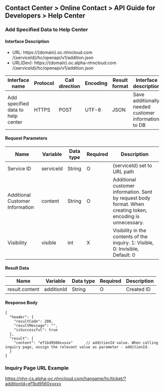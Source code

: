 ## Contact Center > Online Contact > API Guide for Developers > Help Center

### Add Specified Data to Help Center
#### Interface Description
- URL:	https://{domain}.oc.nhncloud.com /{serviceId}/hc/openapi/v1/addition.json
- URL(Dev):	https://{domain}.oc.alpha-nhncloud.com /{serviceId}/hc/openapi/v1/addition.json

|Interface name | Protocol | Call direction | Encoding | Result format | Interface description |
|------------|-------|--------|-----|--------|--------------|
|Add specified data to help center|HTTPS  |POST    |UTF-8|JSON    |Save additionally needed customer information to DB|

#### Request Parameters
|Name |Variable |Data type |Required | Description|
|-----|----|-----------|-----|----|
|Service ID|serviceId|String|O|{serviceId} set to URL path|
|Additional Customer Information  |content|String|O|Additional customer information. Sent by request body format. When creating token, encoding is unnecessary.|
|Visibility                       |visible  |int    |X  |Visibility in the contents of the inquiry. 1: Visible, 0: Invisible, Default: 0|

#### Result Data
|Name |Variable |Data type |Required | Description|
|-----|-----|-----------|----|----|
|result.content|additionId|String|O|Created ID|

#### Response Body
```
{
  "header": {
    "resultCode": 200,
    "resultMessage": "",
    "isSuccessful": true
  },
  "result": {
    "content": "ef1bd9560xxxxx"      // additionId value. When calling inquiry page, assign the relevant value as parameter - additionId. 
  }
}
```

### Inquiry Page URL Example
https://nhn-cs.alpha-oc.nhncloud.com/hangame/hc/ticket/?additionId=ef1bd9560xxxxx
